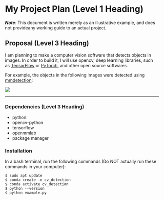 # My Project Plan (Level 1 Heading)
__*Note*__: This document is written merely as an illustrative example, and does not provideany working guide to an actual project.

Proposal (Level 3 Heading)
---
I am planning to make a computer vision software that detects objects in images.
In order to build it, I will use opencv, deep learning libraries, such as [TensorFlow](https://www.tensorflow.org/?hl=ko)
or [PyTorch](https://pytorch.org/), and other open source softwares.

For example, the objects in the following images were detected using [mmdetection](https://github.com/open-mmlab/mmdetection):

![](https://user-images.githubusercontent.com/12907710/137271636-56ba1cd2-b110-4812-8221-b4c120320aa9.png)

***********************

### Dependencies (Level 3 Heading)
  * python
  * opencv-python
  * tensorflow
  * openmmlab
  * package manager

### Installation
In a bash terminal, run the following commands (Do NOT actually run these commands in your computer):

    $ sudo apt update
    $ conda create -n cv_detection
    $ conda activate cv_detection
    $ python --version
    $ python example.py
